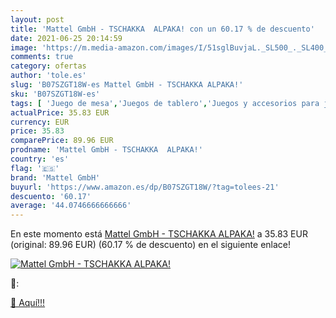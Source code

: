 ```yaml
---
layout: post
title: 'Mattel GmbH - TSCHAKKA  ALPAKA! con un 60.17 % de descuento'
date: 2021-06-25 20:14:59
image: 'https://m.media-amazon.com/images/I/51sglBuvjaL._SL500_._SL400_.jpg'
comments: true
category: ofertas
author: 'tole.es'
slug: 'B07SZGT18W-es Mattel GmbH - TSCHAKKA ALPAKA!'
sku: 'B07SZGT18W-es'
tags: [ 'Juego de mesa','Juegos de tablero','Juegos y accesorios para juegos','Juguetes','Juguetes y juegos','Libros','mattel','mattel gmbh', ]
actualPrice: 35.83 EUR
currency: EUR
price: 35.83
comparePrice: 89.96 EUR
prodname: 'Mattel GmbH - TSCHAKKA  ALPAKA!'
country: 'es'
flag: '🇪🇸'
brand: 'Mattel GmbH'
buyurl: 'https://www.amazon.es/dp/B07SZGT18W/?tag=tolees-21'
descuento: '60.17'
average: '44.0746666666666'
---
```


En este momento está [Mattel GmbH - TSCHAKKA  ALPAKA!](https://www.amazon.es/dp/B07SZGT18W/?tag=tolees-21) a 35.83 EUR (original: 89.96 EUR) (60.17 %  de descuento) en el siguiente enlace!

[![Mattel GmbH - TSCHAKKA  ALPAKA!](https://m.media-amazon.com/images/I/51sglBuvjaL._SL500_._SL400_.jpg)](https://www.amazon.es/dp/B07SZGT18W/?tag=tolees-21)

🔎:


[🛒 Aquí!!!](https://www.amazon.es/dp/B07SZGT18W/?tag=tolees-21)
